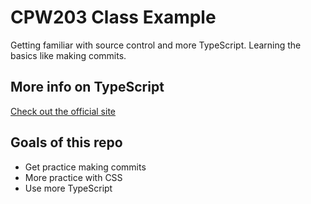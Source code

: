 # CPW203 Class Example
Getting familiar with source control and more TypeScript. Learning the basics like making commits.

## More info on TypeScript
[Check out the official site](https://www.typescriptlang.org/)

## Goals of this repo
- Get practice making commits
- More practice with CSS
- Use more TypeScript

